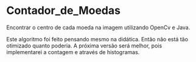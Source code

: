# Contador_de_Moedas
Encontrar o centro de cada moeda na imagem utilizando OpenCv e Java.

Este algoritmo foi feito pensando mesmo na didática. Então não está tão otimizado quanto poderia. 
A próxima versão será melhor, pois implementarei a contagem e através de histogramas. 
